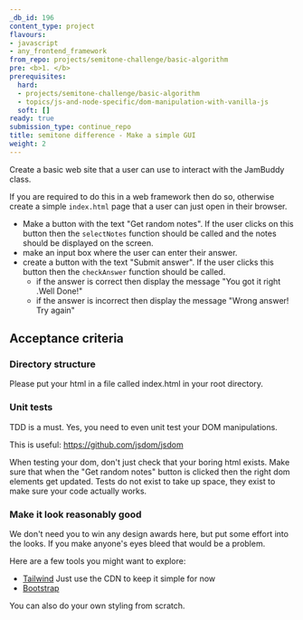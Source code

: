 ```yaml
---
_db_id: 196
content_type: project
flavours:
- javascript
- any_frontend_framework
from_repo: projects/semitone-challenge/basic-algorithm
pre: <b>1. </b>
prerequisites:
  hard:
  - projects/semitone-challenge/basic-algorithm
  - topics/js-and-node-specific/dom-manipulation-with-vanilla-js
  soft: []
ready: true
submission_type: continue_repo
title: semitone difference - Make a simple GUI
weight: 2
---
```


Create a basic web site that a user can use to interact with the JamBuddy class.

If you are required to do this in a web framework then do so, otherwise create a simple `index.html` page that a user can just open in their browser.

- Make a button with the text "Get random notes". If the user clicks on this button then the `selectNotes` function should be called and the notes should be displayed on the screen.
- make an input box where the user can enter their answer.
- create a button with the text "Submit answer". If the user clicks this button then the `checkAnswer` function should be called.
  - if the answer is correct then display the message "You got it right .Well Done!"
  - if the answer is incorrect then display the message "Wrong answer! Try again"

## Acceptance criteria

### Directory structure

Please put your html in a file called index.html in your root directory.

### Unit tests

TDD is a must. Yes, you need to even unit test your DOM manipulations.

This is useful: https://github.com/jsdom/jsdom 

When testing your dom, don't just check that your boring html exists. Make sure that when the "Get random notes" button is clicked then the right dom elements get updated. Tests do not exist to take up space, they exist to make sure your code actually works.

### Make it look reasonably good

We don't need you to win any design awards here, but put some effort into the looks. If you make anyone's eyes bleed that would be a problem.

Here are a few tools you might want to explore:

- [Tailwind](https://tailwindcss.com/docs/installation#using-tailwind-via-cdn) Just use the CDN to keep it simple for now
- [Bootstrap](https://getbootstrap.com/docs/5.0/getting-started/introduction/)

You can also do your own styling from scratch. 